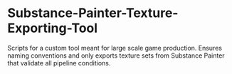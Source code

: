 # Substance-Painter-Texture-Exporting-Tool
Scripts for a custom tool meant for large scale game production. Ensures naming conventions and only exports texture sets from Substance Painter that validate all pipeline conditions.
